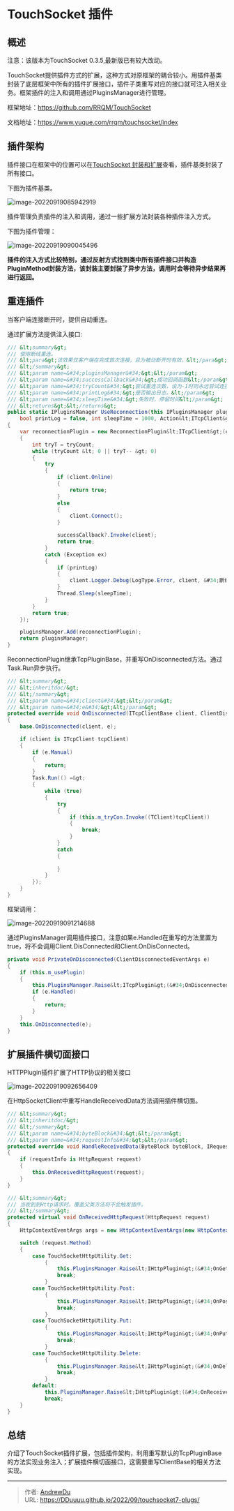 # TouchSocket 插件


## 概述

注意：该版本为TouchSocket 0.3.5,最新版已有较大改动。

TouchSocket提供插件方式的扩展，这种方式对原框架的耦合较小。用插件基类封装了底层框架中所有的插件扩展接口，插件子类重写对应的接口就可注入相关业务。框架插件的注入和调用通过PluginsManager进行管理。

框架地址：https://github.com/RRQM/TouchSocket

文档地址：https://www.yuque.com/rrqm/touchsocket/index

## 插件架构

插件接口在框架中的位置可以在[TouchSocket 封装和扩展](https://dduuuu.github.io/2022/09/touchsocket5-encapsulationextension/)查看，插件基类封装了所有接口。

下图为插件基类。

![image-20220919085942919](/touchsocket/image-20220919085942919.png)

插件管理负责插件的注入和调用，通过一些扩展方法封装各种插件注入方式。

下图为插件管理：

![image-20220919090045496](/touchsocket/image-20220919090045496.png)

**插件的注入方式比较特别，通过反射方式找到类中所有插件接口并构造PluginMethod封装方法，该封装主要封装了异步方法，调用时会等待异步结果再进行返回。**

## 重连插件

当客户端连接断开时，提供自动重连。

通过扩展方法提供注入接口:

```C#
/// &lt;summary&gt;
/// 使用断线重连。
/// &lt;para&gt;该效果仅客户端在完成首次连接，且为被动断开时有效。&lt;/para&gt;
/// &lt;/summary&gt;
/// &lt;param name=&#34;pluginsManager&#34;&gt;&lt;/param&gt;
/// &lt;param name=&#34;successCallback&#34;&gt;成功回调函数&lt;/param&gt;
/// &lt;param name=&#34;tryCount&#34;&gt;尝试重连次数，设为-1时则永远尝试连接&lt;/param&gt;
/// &lt;param name=&#34;printLog&#34;&gt;是否输出日志。&lt;/param&gt;
/// &lt;param name=&#34;sleepTime&#34;&gt;失败时，停留时间&lt;/param&gt;
/// &lt;returns&gt;&lt;/returns&gt;
public static IPluginsManager UseReconnection(this IPluginsManager pluginsManager, int tryCount = 10, 
	bool printLog = false, int sleepTime = 1000, Action&lt;ITcpClient&gt; successCallback = null)
{
	var reconnectionPlugin = new ReconnectionPlugin&lt;ITcpClient&gt;(client=&gt; 
	{
		int tryT = tryCount;
		while (tryCount &lt; 0 || tryT-- &gt; 0)
		{
			try
			{
				if (client.Online)
				{
					return true;
				}
				else
				{
					client.Connect();
				}

				successCallback?.Invoke(client);
				return true;
			}
			catch (Exception ex)
			{
				if (printLog)
				{
					client.Logger.Debug(LogType.Error, client, &#34;断线重连失败。&#34;, ex);
				}
				Thread.Sleep(sleepTime);
			}
		}
		return true;
	});

	pluginsManager.Add(reconnectionPlugin);
	return pluginsManager;
}
```

ReconnectionPlugin继承TcpPluginBase，并重写OnDisconnected方法。通过Task.Run异步执行。

```C#
/// &lt;summary&gt;
/// &lt;inheritdoc/&gt;
/// &lt;/summary&gt;
/// &lt;param name=&#34;client&#34;&gt;&lt;/param&gt;
/// &lt;param name=&#34;e&#34;&gt;&lt;/param&gt;
protected override void OnDisconnected(ITcpClientBase client, ClientDisconnectedEventArgs e)
{
	base.OnDisconnected(client, e);

	if (client is ITcpClient tcpClient)
	{
		if (e.Manual)
		{
			return;
		}
		Task.Run(() =&gt;
		{
			while (true)
			{
				try
				{
					if (this.m_tryCon.Invoke((TClient)tcpClient))
					{
						break;
					}
				}
				catch
				{
				   
				}
			}
		});
	}
}
```

框架调用：

![image-20220919091214688](/touchsocket/image-20220919091214688.png)

通过PluginsManager调用插件接口，注意如果e.Handled在重写的方法里置为true，将不会调用Client.DisConnected和Client.OnDisConnected。

```c#
private void PrivateOnDisconnected(ClientDisconnectedEventArgs e)
{
	if (this.m_usePlugin)
	{
		this.PluginsManager.Raise&lt;ITcpPlugin&gt;(&#34;OnDisconnected&#34;, this, e);
		if (e.Handled)
		{
			return;
		}
	}
	this.OnDisconnected(e);
}
```

## 扩展插件横切面接口

HTTPPlugin插件扩展了HTTP协议的相关接口

![image-20220919092656409](/touchsocket/image-20220919092656409.png)

在HttpSocketClient中重写HandleReceivedData方法调用插件横切面。

```C#
/// &lt;summary&gt;
/// &lt;inheritdoc/&gt;
/// &lt;/summary&gt;
/// &lt;param name=&#34;byteBlock&#34;&gt;&lt;/param&gt;
/// &lt;param name=&#34;requestInfo&#34;&gt;&lt;/param&gt;
protected override void HandleReceivedData(ByteBlock byteBlock, IRequestInfo requestInfo)
{
    if (requestInfo is HttpRequest request)
    {
        this.OnReceivedHttpRequest(request);
    }
}

/// &lt;summary&gt;
/// 当收到到Http请求时。覆盖父类方法将不会触发插件。
/// &lt;/summary&gt;
protected virtual void OnReceivedHttpRequest(HttpRequest request)
{
    HttpContextEventArgs args = new HttpContextEventArgs(new HttpContext(request));

    switch (request.Method)
    {
        case TouchSocketHttpUtility.Get:
            {
                this.PluginsManager.Raise&lt;IHttpPlugin&gt;(&#34;OnGet&#34;, this, args);
                break;
            }
        case TouchSocketHttpUtility.Post:
            {
                this.PluginsManager.Raise&lt;IHttpPlugin&gt;(&#34;OnPost&#34;, this, args);
                break;
            }
        case TouchSocketHttpUtility.Put:
            {
                this.PluginsManager.Raise&lt;IHttpPlugin&gt;(&#34;OnPut&#34;, this, args);
                break;
            }
        case TouchSocketHttpUtility.Delete:
            {
                this.PluginsManager.Raise&lt;IHttpPlugin&gt;(&#34;OnDelete&#34;, this, args);
                break;
            }
        default:
            this.PluginsManager.Raise&lt;IHttpPlugin&gt;(&#34;OnReceivedOtherHttpRequest&#34;, this, args);
            break;
    }
}
```

## 总结

介绍了TouchSocket插件扩展，包括插件架构，利用重写默认的TcpPluginBase的方法实现业务注入；扩展插件横切面接口，这需要重写ClientBase的相关方法实现。


---

> 作者: [AndrewDu](https://github.com/DDuuuu)  
> URL: https://DDuuuu.github.io/2022/09/touchsocket7-plugs/  


